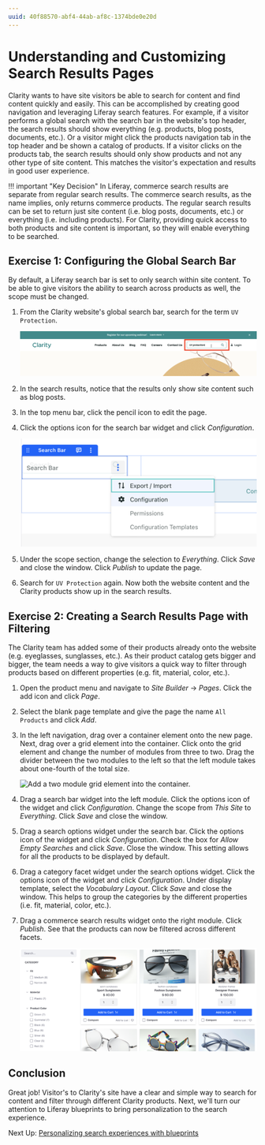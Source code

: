 ```yaml
---
uuid: 40f88570-abf4-44ab-af8c-1374bde0e20d
---
```

# Understanding and Customizing Search Results Pages

Clarity wants to have site visitors be able to search for content and find content quickly and easily. This can be accomplished by creating good navigation and leveraging Liferay search features. For example, if a visitor performs a global search with the search bar in the website's top header, the search results should show everything (e.g. products, blog posts, documents, etc.). Or a visitor might click the products navigation tab in the top header and be shown a catalog of products. If a visitor clicks on the products tab, the search results should only show products and not any other type of site content. This matches the visitor's expectation and results in good user experience.

!!! important "Key Decision"
    In Liferay, commerce search results are separate from regular search results. The commerce search results, as the name implies, only returns commerce products. The regular search results can be set to return just site content (i.e. blog posts, documents, etc.) or everything (i.e. including products). For Clarity, providing quick access to both products and site content is important, so they will enable everything to be searched.

## Exercise 1: Configuring the Global Search Bar

By default, a Liferay search bar is set to only search within site content. To be able to give visitors the ability to search across products as well, the scope must be changed.

1. From the Clarity website's global search bar, search for the term `UV Protection`.

   ![Search for UV protection in the global search bar.](./understanding-and-customizing-search-results-pages/images/01.png)

1. In the search results, notice that the results only show site content such as blog posts.

1. In the top menu bar, click the pencil icon to edit the page.

1. Click the options icon for the search bar widget and click _Configuration_.

   ![Click configurations for the search bar widget.](./understanding-and-customizing-search-results-pages/images/02.png)

1. Under the scope section, change the selection to _Everything_. Click _Save_ and close the window. Click _Publish_ to update the page.

1. Search for `UV Protection` again. Now both the website content and the Clarity products show up in the search results.

   <!--- Need updated screenshot after the sample site is complete. --->

## Exercise 2: Creating a Search Results Page with Filtering

The Clarity team has added some of their products already onto the website (e.g. eyeglasses, sunglasses, etc.). As their product catalog gets bigger and bigger, the team needs a way to give visitors a quick way to filter through products based on different properties (e.g. fit, material, color, etc.). 

<!--- Not sure if some of this page can already be prebuilt with the site initializer --->

1. Open the product menu and navigate to _Site Builder_ &rarr; _Pages_. Click the add icon and click _Page_.

1. Select the blank page template and give the page the name `All Products` and click _Add_.

1. In the left navigation, drag over a container element onto the new page. Next, drag over a grid element into the container. Click onto the grid element and change the number of modules from three to two. Drag the divider between the two modules to the left so that the left module takes about one-fourth of the total size.

   ![Add a two module grid element into the container.](./understanding-and-customizing-search-results-pages/images/03.gif)

1. Drag a search bar widget into the left module. Click the options icon of the widget and click _Configuration_. Change the scope from _This Site_ to _Everything_. Click _Save_ and close the window.

1. Drag a search options widget under the search bar. Click the options icon of the widget and click _Configuration_. Check the box for _Allow Empty Searches_ and click _Save_. Close the window. This setting allows for all the products to be displayed by default.

1. Drag a category facet widget under the search options widget. Click the options icon of the widget and click _Configuration_. Under display template, select the _Vocabulary Layout_. Click _Save_ and close the window. This helps to group the categories by the different properties (i.e. fit, material, color, etc.).

1. Drag a commerce search results widget onto the right module. Click _Publish_. See that the products can now be filtered across different facets.

   <!--- also need updated screenshot of this --->
   ![Publish the page and see that the products can be filtered across different facets.](./understanding-and-customizing-search-results-pages/images/04.png)

## Conclusion

Great job! Visitor's to Clarity's site have a clear and simple way to search for content and filter through different Clarity products. Next, we'll turn our attention to Liferay blueprints to bring personalization to the search experience.

Next Up: [Personalizing search experiences with blueprints](./personalizing-search-experiences-with-blueprints.md)
